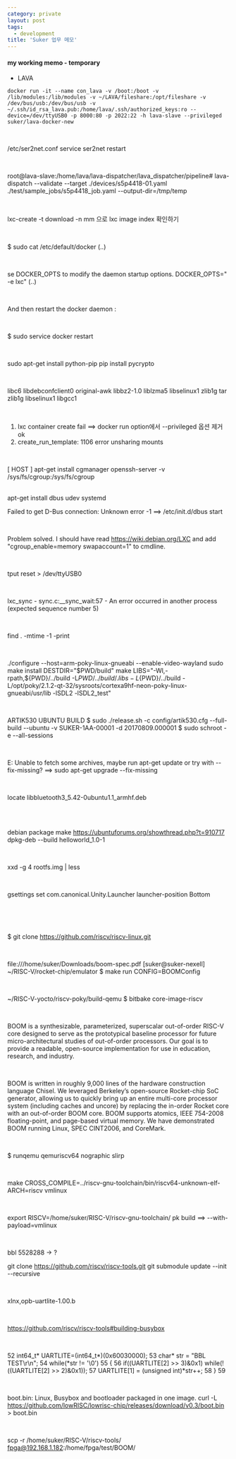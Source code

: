 ```yaml
---
category: private
layout: post
tags:
  - development
title: 'Suker 업무 메모'
---
```

#### my working memo - temporary

* LAVA
```
docker run -it --name con_lava -v /boot:/boot -v /lib/modules:/lib/modules -v ~/LAVA/fileshare:/opt/fileshare -v /dev/bus/usb:/dev/bus/usb -v ~/.ssh/id_rsa_lava.pub:/home/lava/.ssh/authorized_keys:ro --device=/dev/ttyUSB0 -p 8000:80 -p 2022:22 -h lava-slave --privileged suker/lava-docker-new
```

<br>

/etc/ser2net.conf
service ser2net restart

<br>

root@lava-slave:/home/lava/lava-dispatcher/lava_dispatcher/pipeline# lava-dispatch --validate --target ./devices/s5p4418-01.yaml ./test/sample_jobs/s5p4418_job.yaml --output-dir=/tmp/temp

<br>

lxc-create -t download -n mm 으로 lxc image index 확인하기

<br>

$ sudo cat /etc/default/docker
(..)

<br>

se DOCKER_OPTS to modify the daemon startup options.
DOCKER_OPTS=" -e lxc"
(..)

<br>

And then restart the docker daemon :

<br>

$ sudo service docker restart

<br>

sudo apt-get install python-pip
pip install pycrypto

<br>

libc6 libdebconfclient0  original-awk  libbz2-1.0 liblzma5 libselinux1  zlib1g  tar   zlib1g   libselinux1   libgcc1  

<br>

1) lxc container create fail ==>  docker run option에서 --privileged 옵션 제거 ok
2) create_run_template: 1106 error unsharing mounts

<br>

[ HOST ]
apt-get install cgmanager openssh-server
-v /sys/fs/cgroup:/sys/fs/cgroup

<br>

<DOCKER>
apt-get install dbus udev systemd

<br>

Failed to get D-Bus connection: Unknown error -1 ==> /etc/init.d/dbus start

<br>

Problem solved. I should have read https://wiki.debian.org/LXC and add "cgroup_enable=memory swapaccount=1" to cmdline.

<br>

tput reset > /dev/ttyUSB0

<br>

lxc_sync - sync.c:__sync_wait:57 - An error occurred in another process (expected sequence number 5)

<br>

find . -mtime -1 -print

<br>

./configure --host=arm-poky-linux-gnueabi --enable-video-wayland
sudo make install DESTDIR="$PWD/build"
make LIBS="-Wl,-rpath,${PWD}/../build -L${PWD}/../build/.libs -L${PWD}/../build -L/opt/poky/2.1.2-qt-32/sysroots/cortexa9hf-neon-poky-linux-gnueabi/usr/lib -lSDL2 -lSDL2_test"

<br>

ARTIK530 UBUNTU BUILD
$ sudo ./release.sh -c config/artik530.cfg --full-build --ubuntu -v SUKER-1AA-00001 -d 20170809.000001
$ sudo schroot -e --all-sessions

<br>

E: Unable to fetch some archives, maybe run apt-get update or try with --fix-missing? ==> sudo apt-get upgrade --fix-missing

<br>

locate libbluetooth3_5.42-0ubuntu1.1_armhf.deb

<br>
<br>

debian package make
https://ubuntuforums.org/showthread.php?t=910717
dpkg-deb --build helloworld_1.0-1

<br>

xxd -g 4 rootfs.img | less

<br>

gsettings set com.canonical.Unity.Launcher launcher-position Bottom

<br>
<br>
<br>


$ git clone https://github.com/riscv/riscv-linux.git

<br>

file:///home/suker/Downloads/boom-spec.pdf
[suker@suker-nexell] ~/RISC-V/rocket-chip/emulator
$ make run CONFIG=BOOMConfig

<br>

~/RISC-V-yocto/riscv-poky/build-qemu $ bitbake core-image-riscv

<br>

BOOM is a synthesizable, parameterized, superscalar out-of-order RISC-V core designed to serve as the prototypical baseline processor for future micro-architectural 
studies of out-of-order processors. Our goal is to provide a readable, open-source implementation for use in education, research, and industry.

<br>

BOOM is written in roughly 9,000 lines of the hardware construction language Chisel. We leveraged Berkeley’s open-source Rocket-chip SoC generator, allowing us to 
quickly bring up an entire multi-core processor system (including caches and uncore) by replacing the in-order Rocket core with an out-of-order BOOM core. BOOM 
supports atomics, IEEE 754-2008 floating-point, and page-based virtual memory. We have demonstrated BOOM running Linux, SPEC CINT2006, and CoreMark.

<br>

$ runqemu qemuriscv64 nographic slirp

<br>

make CROSS_COMPILE=../riscv-gnu-toolchain/bin/riscv64-unknown-elf- ARCH=riscv vmlinux

<br>

export RISCV=/home/suker/RISC-V/riscv-gnu-toolchain/
pk build ==> --with-payload=vmlinux

<br>

bbl 5528288 -> ?

git clone https://github.com/riscv/riscv-tools.git
git submodule update --init --recursive

<br>

xlnx,opb-uartlite-1.00.b

<br>

https://github.com/riscv/riscv-tools#building-busybox

<br>

 52   int64_t* UARTLITE=(int64_t*)(0x60030000);
 53   char* str = "BBL TEST\r\n";
 54   while(*str != '\0')
 55   {
 56        if((UARTLITE[2] >> 3)&0x1) while(!((UARTLITE[2] >> 2)&0x1));
 57        UARTLITE[1] = (unsigned int)*str++;
 58   }
 59 


<br>


boot.bin: Linux, Busybox and bootloader packaged in one image.
curl -L https://github.com/lowRISC/lowrisc-chip/releases/download/v0.3/boot.bin > boot.bin

<br>

scp -r /home/suker/RISC-V/riscv-tools/ fpga@192.168.1.182:/home/fpga/test/BOOM/